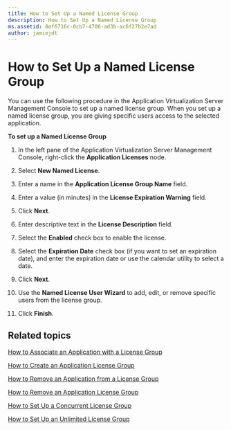 ```yaml
---
title: How to Set Up a Named License Group
description: How to Set Up a Named License Group
ms.assetid: 8ef6716c-0cb7-4706-ad3b-ac6f27b2e7ad
author: jamiejdt
---
```


# How to Set Up a Named License Group


You can use the following procedure in the Application Virtualization Server Management Console to set up a named license group. When you set up a named license group, you are giving specific users access to the selected application.

**To set up a Named License Group**

1.  In the left pane of the Application Virtualization Server Management Console, right-click the **Application Licenses** node.

2.  Select **New Named License**.

3.  Enter a name in the **Application License Group Name** field.

4.  Enter a value (in minutes) in the **License Expiration Warning** field.

5.  Click **Next**.

6.  Enter descriptive text in the **License Description** field.

7.  Select the **Enabled** check box to enable the license.

8.  Select the **Expiration Date** check box (if you want to set an expiration date), and enter the expiration date or use the calendar utility to select a date.

9.  Click **Next**.

10. Use the **Named License User Wizard** to add, edit, or remove specific users from the license group.

11. Click **Finish**.

## Related topics


[How to Associate an Application with a License Group](how-to-associate-an-application-with-a-license-group.md)

[How to Create an Application License Group](how-to-create-an-application-license-group.md)

[How to Remove an Application from a License Group](how-to-remove-an-application-from-a-license-group.md)

[How to Remove an Application License Group](how-to-remove-an-application-license-group.md)

[How to Set Up a Concurrent License Group](how-to-set-up-a-concurrent-license-group.md)

[How to Set Up an Unlimited License Group](how-to-set-up-an-unlimited-license-group.md)

 

 





